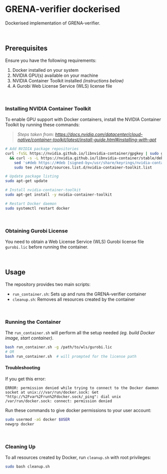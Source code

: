 # GRENA-verifier dockerised

Dockerised implementation of GRENA-verifier.

<br>

## Prerequisites

Ensure you have the following requirements:

1. Docker installed on your system
2. NVIDIA GPU(s) available on your machine
3. NVIDIA Container Toolkit installed _(instructions below)_
4. A Gurobi Web License Service (WLS) license file

<br>

### Installing NVIDIA Container Toolkit

To enable GPU support with Docker containers, install the NVIDIA Container Toolkit by running these commands:

> _Steps taken from: https://docs.nvidia.com/datacenter/cloud-native/container-toolkit/latest/install-guide.html#installing-with-apt_

```bash
# Add NVIDIA package repositories
curl -fsSL https://nvidia.github.io/libnvidia-container/gpgkey | sudo gpg --dearmor -o /usr/share/keyrings/nvidia-container-toolkit-keyring.gpg \
  && curl -s -L https://nvidia.github.io/libnvidia-container/stable/deb/nvidia-container-toolkit.list | \
    sed 's#deb https://#deb [signed-by=/usr/share/keyrings/nvidia-container-toolkit-keyring.gpg] https://#g' | \
    sudo tee /etc/apt/sources.list.d/nvidia-container-toolkit.list

# Update package listing
sudo apt-get update

# Install nvidia-container-toolkit
sudo apt-get install -y nvidia-container-toolkit

# Restart Docker daemon
sudo systemctl restart docker
```

<br>

### Obtaining Gurobi License

You need to obtain a Web License Service (WLS) Gurobi license file `gurobi.lic` before running the container.

<br>

## Usage

The repository provides two main scripts:

-   `run_container.sh`: Sets up and runs the GRENA-verifier container
-   `cleanup.sh`: Removes all resources created by the container

<br>

### Running the Container

The `run_container.sh` will perform all the setup needed _(eg. build Docker image, start container)_.

```bash
bash run_container.sh -g /path/to/wls/gurobi.lic
# OR
bash run_container.sh  # will prompted for the license path
```

#### Troubleshooting

If you get this error:

```
ERROR: permission denied while trying to connect to the Docker daemon socket at unix:///var/run/docker.sock: Get "http://%2Fvar%2Frun%2Fdocker.sock/_ping": dial unix /var/run/docker.sock: connect: permission denied
```

Run these commands to give docker permissions to your user account:

```bash
sudo usermod -aG docker $USER
newgrp docker
```

<br>

### Cleaning Up

To all resources created by Docker, run `cleanup.sh` with root privileges:

```bash
sudo bash cleanup.sh
```
